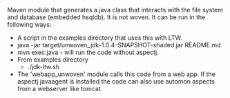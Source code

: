Maven module that generates a java class that interacts with the file system and database (embedded hsqldb).
It is not woven. It can be run in the following ways:
* A script in the examples directory that uses this
with LTW. 
* java -jar target/unwoven_jdk-1.0.4-SNAPSHOT-shaded.jar README.md
* mvn exec:java - will run the code without aspectj.
* From examples directory
  * ./jdk-ltw.sh
* The 'webapp_unwoven' module calls this code from a web app.  If the aspectj javaagent is installed
the code can also use automon aspects from a webserver like tomcat.